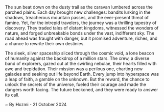 
The sun beat down on the dusty trail as the caravan lumbered across the parched plains.  Each day brought new challenges: bandits lurking in the shadows, treacherous mountain passes, and the ever-present threat of famine.  Yet, for the intrepid travelers, the journey was a thrilling tapestry of discovery. They traded tales of distant kingdoms, witnessed the wonders of nature, and forged unbreakable bonds under the vast, indifferent sky. The road ahead was fraught with danger, but it promised adventure, riches, and a chance to rewrite their own destinies. 

The sleek, silver spaceship sliced through the cosmic void, a lone beacon of humanity against the backdrop of a million stars.  The crew, a diverse band of explorers, gazed out at the swirling nebulae, their hearts filled with awe and trepidation.  Their mission was a perilous one, charting new galaxies and seeking out life beyond Earth.  Every jump into hyperspace was a leap of faith, a gamble on the unknown.  But the reward, the chance to unlock the secrets of the universe, fueled their courage and made the dangers worth facing.  The future beckoned, and they were ready to answer its call. 

~ By Hozmi - 21 October 2024
